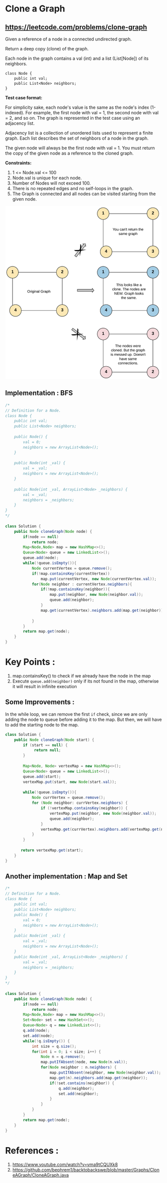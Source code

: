 # Clone a Graph
## https://leetcode.com/problems/clone-graph

Given a reference of a node in a connected undirected graph.

Return a deep copy (clone) of the graph.

Each node in the graph contains a val (int) and a list (List[Node]) of its neighbors.
```
class Node {
    public int val;
    public List<Node> neighbors;
}
``` 

**Test case format:**

For simplicity sake, each node's value is the same as the node's index (1-indexed). For example, the first node with val = 1, the second node with val = 2, and so on. The graph is represented in the test case using an adjacency list.

Adjacency list is a collection of unordered lists used to represent a finite graph. Each list describes the set of neighbors of a node in the graph.

The given node will always be the first node with val = 1. You must return the copy of the given node as a reference to the cloned graph.

**Constraints:**

1. 1 <= Node.val <= 100
2. Node.val is unique for each node.
3. Number of Nodes will not exceed 100.
4. There is no repeated edges and no self-loops in the graph.
5. The Graph is connected and all nodes can be visited starting from the given node.

![Clone a graph](clone-an-undirected-graph.png?raw=true)

## Implementation : BFS

```java
/*
// Definition for a Node.
class Node {
    public int val;
    public List<Node> neighbors;
    
    public Node() {
        val = 0;
        neighbors = new ArrayList<Node>();
    }
    
    public Node(int _val) {
        val = _val;
        neighbors = new ArrayList<Node>();
    }
    
    public Node(int _val, ArrayList<Node> _neighbors) {
        val = _val;
        neighbors = _neighbors;
    }
}
*/

class Solution {
    public Node cloneGraph(Node node) {
        if(node == null)
            return node;
        Map<Node,Node> map = new HashMap<>();
        Queue<Node> queue = new LinkedList<>();
        queue.add(node);
        while(!queue.isEmpty()){
            Node currentVertex = queue.remove();
            if(!map.containsKey(currentVertex))
                map.put(currentVertex, new Node(currentVertex.val));
            for(Node neighbor : currentVertex.neighbors){
                if(!map.containsKey(neighbor)){
                    map.put(neighbor, new Node(neighbor.val));
                    queue.add(neighbor);
                }
                map.get(currentVertex).neighbors.add(map.get(neighbor));
                
            }
        }
        return map.get(node);
    }
}
```

# Key Points :
1. map.containsKey() to check if we already have the node in the map
2. Execute `queue.add(neighbor)` only if its not found in the map, otherwise it will result in infinite execution

## Some Improvements :
In the while loop, we can remove the first `if` check, since we are only adding the node to queue before adding it to the map.
But then, we will have to add the starting node to the map.

```java
class Solution {
    public Node cloneGraph(Node start) {
        if (start == null) {
             return null;
        }
        
        Map<Node, Node> vertexMap = new HashMap<>();
        Queue<Node> queue = new LinkedList<>();
        queue.add(start);
        vertexMap.put(start, new Node(start.val));
        
        while(!queue.isEmpty()){
            Node currVertex = queue.remove();
            for (Node neighbor: currVertex.neighbors) {
                if (!vertexMap.containsKey(neighbor)) {
                    vertexMap.put(neighbor, new Node(neighbor.val));
                    queue.add(neighbor);
                }
                vertexMap.get(currVertex).neighbors.add(vertexMap.get(neighbor));
            }    
        }
        
       return vertexMap.get(start); 
    }
}
```

## Another implementation : Map and Set
```java
/*
// Definition for a Node.
class Node {
    public int val;
    public List<Node> neighbors;
    public Node() {
        val = 0;
        neighbors = new ArrayList<Node>();
    }
    public Node(int _val) {
        val = _val;
        neighbors = new ArrayList<Node>();
    }
    public Node(int _val, ArrayList<Node> _neighbors) {
        val = _val;
        neighbors = _neighbors;
    }
}
*/

class Solution {
    public Node cloneGraph(Node node) {
        if(node == null)
            return node;
        Map<Node,Node> map = new HashMap<>();
        Set<Node> set = new HashSet<>();
        Queue<Node> q = new LinkedList<>();
        q.add(node);
        set.add(node);
        while(!q.isEmpty()) {
            int size = q.size();
            for(int i = 0; i < size; i++) {
                Node n = q.remove();
                map.putIfAbsent(node, new Node(n.val));
                for(Node neighbor : n.neighbors) {
                    map.putIfAbsent(neighbor, new Node(neighbor.val));
                    map.get(n).neighbors.add(map.get(neighbor));
                    if(!set.contains(neighbor)) {
                        q.add(neighbor);
                        set.add(neighbor);
                    }
                }
            }
        }
        return map.get(node);
    }
}
```

# References :
1. https://www.youtube.com/watch?v=vma9tCQUXk8
2. https://github.com/bephrem1/backtobackswe/blob/master/Graphs/CloneAGraph/CloneAGraph.java
